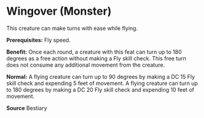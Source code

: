 ﻿---
cssclass: [feats]

---
# Wingover (Monster)

This creature can make turns with ease while flying.

**Prerequisites:** Fly speed.

**Benefit:** Once each round, a creature with this feat can turn up to 180 degrees as a free action without making a Fly skill check. This free turn does not consume any additional movement from the creature.

**Normal:** A flying creature can turn up to 90 degrees by making a DC 15 Fly skill check and expending 5 feet of movement. A flying creature can turn up to 180 degrees by making a DC 20 Fly skill check and expending 10 feet of movement.

**Source** Bestiary